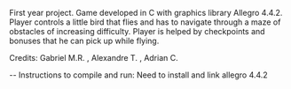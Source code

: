First year project.
Game developed in C with graphics library Allegro 4.4.2.
Player controls a little bird that flies and has to navigate through a maze of obstacles of increasing difficulty.
Player is helped by checkpoints and bonuses that he can pick up while flying.

Credits:  Gabriel M.R. , Alexandre T. , Adrian C.

-- 
Instructions to compile and run:
Need to install and link allegro 4.4.2